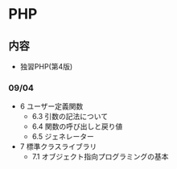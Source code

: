 # PHP

## 内容
- 独習PHP(第4版)
### 09/04
- 6 ユーザー定義関数
    - 6.3 引数の記法について
    - 6.4 関数の呼び出しと戻り値
    - 6.5 ジェネレーター
- 7 標準クラスライブラリ
    - 7.1 オブジェクト指向プログラミングの基本

